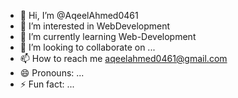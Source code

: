 - 👋 Hi, I’m @AqeelAhmed0461
- 👀 I’m interested in WebDevelopment
- 🌱 I’m currently learning Web-Development
- 💞️ I’m looking to collaborate on ...
- 📫 How to reach me aqeelahmed0461@gmail.com
- 😄 Pronouns: ...
- ⚡ Fun fact: ...

<!---
AqeelAhmed0461/AqeelAhmed0461 is a ✨ special ✨ repository because its `README.md` (this file) appears on your GitHub profile.
You can click the Preview link to take a look at your changes.
--->
